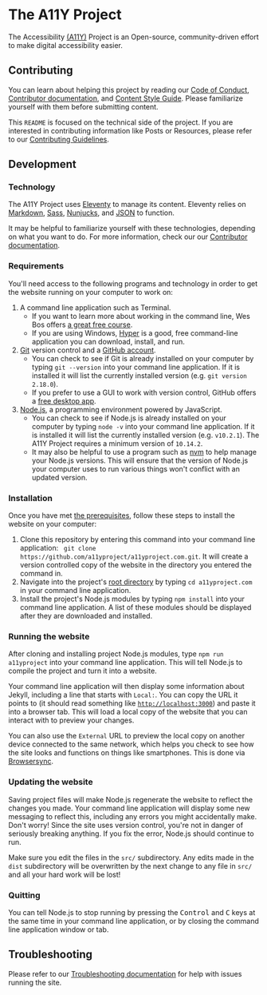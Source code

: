 # The A11Y Project

The Accessibility [(A11Y)](https://a11yproject.com/posts/a11y-and-other-numeronyms/) Project is an Open-source, community-driven effort to make digital accessibility easier.


## Contributing

You can learn about helping this project by reading our [Code of Conduct](/code-of-conduct/), [Contributor documentation](https://a11yproject.com/contributing-guidelines/), and [Content Style Guide](https://a11yproject.com//content-style-guide/). Please familiarize yourself with them before submitting content.

This `README` is focused on the technical side of the project. If you are interested in contributing information like Posts or Resources, please refer to our [Contributing Guidelines](https://a11yproject.com/contributing-guidelines/).


## Development

### Technology

The A11Y Project uses [Eleventy](https://www.11ty.io/) to manage its content. Eleventy relies on [Markdown](https://daringfireball.net/projects/markdown/syntax), [Sass](https://sass-lang.com/), [Nunjucks](https://mozilla.github.io/nunjucks/), and [JSON](https://www.json.org/) to function.

It may be helpful to familiarize yourself with these technologies, depending on what you want to do. For more information, check our our [Contributor documentation](https://a11yproject.com/contributing-guidelines/).

### Requirements

You'll need access to the following programs and technology in order to get the website running on your computer to work on:

1. A command line application such as Terminal.
    - If you want to learn more about working in the command line, Wes Bos offers [a great free course](https://commandlinepoweruser.com/).
    - If you are using Windows, [Hyper](https://hyper.is/) is a good, free command-line application you can download, install, and run.
1. [Git](https://git-scm.com/) version control and a [GitHub account](https://github.com/).
    - You can check to see if Git is already installed on your computer by typing `git --version` into your command line application. If it is installed it will list the currently installed version (e.g. `git version 2.18.0`).
    - If you prefer to use a GUI to work with version control, GitHub offers a [free desktop app](https://desktop.github.com).
1. [Node.js](https://nodejs.org/en/), a programming environment powered by JavaScript.
    - You can check to see if Node.js is already installed on your computer by typing `node -v` into your command line application. If it is installed it will list the currently installed version (e.g. `v10.2.1`). The A11Y Project requires a minimum version of `10.14.2`.
    - It may also be helpful to use a program such as [nvm](https://github.com/creationix/nvm) to help manage your Node.js versions. This will ensure that the version of Node.js your computer uses to run various things won't conflict with an updated version.

### Installation

Once you have met [the prerequisites](#requirements), follow these steps to install the website on your computer:

1. Clone this repository by entering this command into your command line application: ` git clone https://github.com/a11yproject/a11yproject.com.git`. It will create a version controlled copy of the website in the directory you entered the command in.
1. Navigate into the project's [root directory](https://en.m.wikipedia.org/wiki/Root_directory) by typing `cd a11yproject.com` in your command line application.
1. Install the project's Node.js modules by typing `npm install` into your command line application. A list of these modules should be displayed after they are downloaded and installed.

### Running the website

After cloning and installing project Node.js modules, type `npm run a11yproject` into your command line application. This will tell Node.js to compile the project and turn it into a website.

Your command line application will then display some information about Jekyll, including a line that starts with `Local:`. You can copy the URL it points to (it should read something like [`http://localhost:3000`](http://localhost:3000)) and paste it into a browser tab. This will load a local copy of the website that you can interact with to preview your changes.

You can also use the `External` URL to preview the local copy on another device connected to the same network, which helps you check to see how the site looks and functions on things like smartphones. This is done via [Browsersync](https://www.browsersync.io/).

### Updating the website

Saving project files will make Node.js regenerate the website to reflect the changes you made. Your command line application will display some new messaging to reflect this, including any errors you might accidentally make. Don't worry! Since the site uses version control, you're not in danger of seriously breaking anything. If you fix the error, Node.js should continue to run.

Make sure you edit the files in the `src/` subdirectory. Any edits made in the `dist` subdirectory will be overwritten by the next change to any file in `src/` and all your hard work will be lost!

### Quitting

You can tell Node.js to stop running by pressing the <kbd>Control</kbd> and <kbd>C</kbd> keys at the same time in your command line application, or by closing the command line application window or tab.

## Troubleshooting

Please refer to our [Troubleshooting documentation]() for help with issues running the site.
